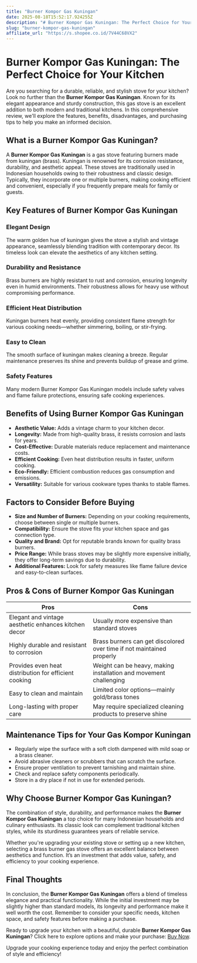 ```yaml
---
title: "Burner Kompor Gas Kuningan"
date: 2025-08-18T15:52:17.924255Z
description: "# Burner Kompor Gas Kuningan: The Perfect Choice for Your Kitchen..."
slug: "burner-kompor-gas-kuningan"
affiliate_url: "https://s.shopee.co.id/7V44C68VX2"
---
```

# Burner Kompor Gas Kuningan: The Perfect Choice for Your Kitchen

Are you searching for a durable, reliable, and stylish stove for your kitchen? Look no further than the **Burner Kompor Gas Kuningan**. Known for its elegant appearance and sturdy construction, this gas stove is an excellent addition to both modern and traditional kitchens. In this comprehensive review, we'll explore the features, benefits, disadvantages, and purchasing tips to help you make an informed decision.

## What is a Burner Kompor Gas Kuningan?

A **Burner Kompor Gas Kuningan** is a gas stove featuring burners made from kuningan (brass). Kuningan is renowned for its corrosion resistance, durability, and aesthetic appeal. These stoves are traditionally used in Indonesian households owing to their robustness and classic design. Typically, they incorporate one or multiple burners, making cooking efficient and convenient, especially if you frequently prepare meals for family or guests.

## Key Features of Burner Kompor Gas Kuningan

### Elegant Design

The warm golden hue of kuningan gives the stove a stylish and vintage appearance, seamlessly blending tradition with contemporary decor. Its timeless look can elevate the aesthetics of any kitchen setting.

### Durability and Resistance

Brass burners are highly resistant to rust and corrosion, ensuring longevity even in humid environments. Their robustness allows for heavy use without compromising performance.

### Efficient Heat Distribution

Kuningan burners heat evenly, providing consistent flame strength for various cooking needs—whether simmering, boiling, or stir-frying.

### Easy to Clean

The smooth surface of kuningan makes cleaning a breeze. Regular maintenance preserves its shine and prevents buildup of grease and grime.

### Safety Features

Many modern Burner Kompor Gas Kuningan models include safety valves and flame failure protections, ensuring safe cooking experiences.

## Benefits of Using Burner Kompor Gas Kuningan

- **Aesthetic Value:** Adds a vintage charm to your kitchen decor.
- **Longevity:** Made from high-quality brass, it resists corrosion and lasts for years.
- **Cost-Effective:** Durable materials reduce replacement and maintenance costs.
- **Efficient Cooking:** Even heat distribution results in faster, uniform cooking.
- **Eco-Friendly:** Efficient combustion reduces gas consumption and emissions.
- **Versatility:** Suitable for various cookware types thanks to stable flames.

## Factors to Consider Before Buying

- **Size and Number of Burners:** Depending on your cooking requirements, choose between single or multiple burners.
- **Compatibility:** Ensure the stove fits your kitchen space and gas connection type.
- **Quality and Brand:** Opt for reputable brands known for quality brass burners.
- **Price Range:** While brass stoves may be slightly more expensive initially, they offer long-term savings due to durability.
- **Additional Features:** Look for safety measures like flame failure device and easy-to-clean surfaces.

## Pros & Cons of Burner Kompor Gas Kuningan

| **Pros** | **Cons** |
|------------|--------------|
| Elegant and vintage aesthetic enhances kitchen decor | Usually more expensive than standard stoves |
| Highly durable and resistant to corrosion | Brass burners can get discolored over time if not maintained properly |
| Provides even heat distribution for efficient cooking | Weight can be heavy, making installation and movement challenging |
| Easy to clean and maintain | Limited color options—mainly gold/brass tones |
| Long-lasting with proper care | May require specialized cleaning products to preserve shine |

## Maintenance Tips for Your Gas Kompor Kuningan

- Regularly wipe the surface with a soft cloth dampened with mild soap or a brass cleaner.
- Avoid abrasive cleaners or scrubbers that can scratch the surface.
- Ensure proper ventilation to prevent tarnishing and maintain shine.
- Check and replace safety components periodically.
- Store in a dry place if not in use for extended periods.

## Why Choose Burner Kompor Gas Kuningan?

The combination of style, durability, and performance makes the **Burner Kompor Gas Kuningan** a top choice for many Indonesian households and culinary enthusiasts. Its classic look can complement traditional kitchen styles, while its sturdiness guarantees years of reliable service.

Whether you're upgrading your existing stove or setting up a new kitchen, selecting a brass burner gas stove offers an excellent balance between aesthetics and function. It’s an investment that adds value, safety, and efficiency to your cooking experience.

## Final Thoughts

In conclusion, the **Burner Kompor Gas Kuningan** offers a blend of timeless elegance and practical functionality. While the initial investment may be slightly higher than standard models, its longevity and performance make it well worth the cost. Remember to consider your specific needs, kitchen space, and safety features before making a purchase.

Ready to upgrade your kitchen with a beautiful, durable **Burner Kompor Gas Kuningan**? Click here to explore options and make your purchase: [Buy Now](https://s.shopee.co.id/7V44C68VX2).

Upgrade your cooking experience today and enjoy the perfect combination of style and efficiency!